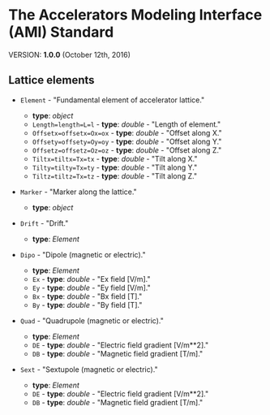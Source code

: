 The Accelerators Modeling Interface (AMI) Standard
==================================================

VERSION: **1.0.0** (October 12th, 2016)

Lattice elements
----------------
  - `Element` - "Fundamental element of accelerator lattice."
    - **type**: *object*
    - `Length=length=L=l` - **type**: *double* - "Length of element."
    - `Offsetx=offsetx=Ox=ox` - **type**: *double* - "Offset along X."
    - `Offsety=offsety=Oy=oy` - **type**: *double* - "Offset along Y."
    - `Offsetz=offsetz=Oz=oz` - **type**: *double* - "Offset along Z."
    - `Tiltx=tiltx=Tx=tx` - **type**: *double* - "Tilt along X."
    - `Tilty=tilty=Tx=ty` - **type**: *double* - "Tilt along Y."
    - `Tiltz=tiltz=Tx=tz` - **type**: *double* - "Tilt along Z."
    
  - `Marker` - "Marker along the lattice."  
    - **type**: *object*
    
  - `Drift` - "Drift."
    - **type**: *Element*
    
  - `Dipo` - "Dipole (magnetic or electric)."
    - **type**: *Element*
    - `Ex` - **type**: *double* - "Ex field [V/m]."
    - `Ey` - **type**: *double* - "Ey field [V/m]."
    - `Bx` - **type**: *double* - "Bx field [T]."
    - `By` - **type**: *double* - "By field [T]."
    
  - `Quad` - "Quadrupole (magnetic or electric)."
    - **type**: *Element*
    - `DE` - **type**: *double* - "Electric field gradient [V/m**2]."
    - `DB` - **type**: *double* - "Magnetic field gradient [T/m]."
    
  - `Sext` - "Sextupole (magnetic or electric)."
    - **type**: *Element*
    - `DE` - **type**: *double* - "Electric field gradient [V/m**2]."
    - `DB` - **type**: *double* - "Magnetic field gradient [T/m]."
    
